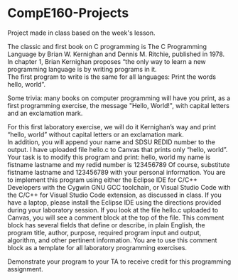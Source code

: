 # CompE160-Projects
Project made in class based on the week's lesson.

The classic and first book on C programming is The C Programming Language by Brian W. Kernighan and Dennis M. Ritchie, published in 1978.  
In chapter 1, Brian Kernighan proposes “the only way to learn a new programming language is by writing programs in it.  
The first program to write is the same for all languages: Print the words hello, world”.  

Some trivia: many books on computer programming will have you print, as a first programming exercise, the message "Hello, World!", with capital letters and an exclamation mark.  

For this first laboratory exercise, we will do it Kernighan’s way and print “hello, world” without capital letters or an exclamation mark.  
In addition, you will append your name and SDSU REDID number to the output. I have uploaded file hello.c to Canvas that prints only “hello, world”. Your task is to modify this program and print: hello, world my name is fistname lastname and my redid number is 123456789
    Of course, substitute fistname lastname and 123456789 with your personal information.
You are to implement this program using either the Eclipse IDE for C/C++ Developers with the Cygwin GNU GCC toolchain, or Visual Studio Code with the C/C++ for Visual Studio Code extension, as discussed in class. If you have a laptop, please install the Eclipse IDE using the directions provided during your laboratory session.
If you look at the file hello.c uploaded to Canvas, you will see a comment block at the top of the file. This comment block has several fields that define or describe, in plain English, the program title, author, purpose, required program input and output, algorithm, and other pertinent information. You are to use this comment block as a template for all laboratory programming exercises.

Demonstrate your program to your TA to receive credit for this programming assignment.
